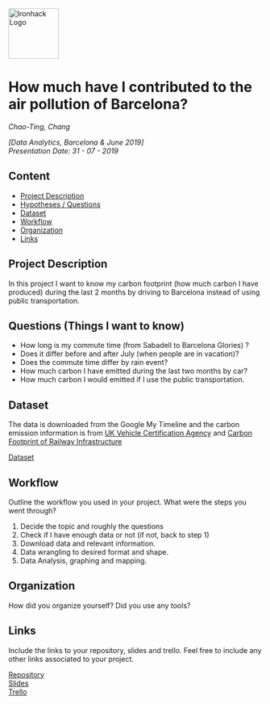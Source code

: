 <img src="https://bit.ly/2VnXWr2" alt="Ironhack Logo" width="100"/>

# How much have I contributed to the air pollution of Barcelona?
*Chao-Ting, Chang*

*[Data Analytics, Barcelona & June 2019]*  
*Presentation Date: 31 - 07 - 2019*

## Content
- [Project Description](#project-description)
- [Hypotheses / Questions](#hypotheses-/-questions)
- [Dataset](#dataset)
- [Workflow](#workflow)
- [Organization](#organization)
- [Links](#links)

<a name="project-description"></a>

## Project Description
In this project I want to know my carbon footprint (how much carbon I have produced) during the last 2 months by driving to Barcelona instead of using public transportation. 


<a name="hypotheses-/-questions"></a>

## Questions (Things I want to know)  

 - How long is my commute time (from Sabadell to Barcelona Glories) ? 
 - Does it differ before and after July (when people are in vacation)?
 - Does the commute time differ by rain event?
 - How much carbon I have emitted during the last two months by car?
 - How much carbon I would emitted if I use the public transportation.

<a name="dataset"></a>

## Dataset
The data is downloaded from the Google My Timeline and the carbon emission information is from [UK Vehicle Certification Agency]( https://carfueldata.vehicle-certification-agency.gov.uk/) and [Carbon Footprint 
of Railway Infrastructure](https://uic.org/IMG/pdf/carbon_footprint_of_railway_infrastructure.pdf)

[Dataset]() 

<a name="workflow"></a>

## Workflow
Outline the workflow you used in your project. What were the steps you went through?

 1. Decide the topic and roughly the questions
 2. Check if I have enough data or not (if not, back to step 1)
 3. Download data and relevant information.
 4. Data wrangling to desired format and shape.
 5. Data Analysis, graphing and mapping.

<a name="organization"></a>

## Organization
How did you organize yourself? Did you use any tools?

<a name="links"></a>

## Links
Include the links to your repository, slides and trello. Feel free to include any other links associated to your project. 

[Repository](https://github.com/ChaotingChang/Project-Week-5-Your-Own-Project)  
[Slides](https://docs.google.com/presentation/d/1mfJRlgvmGyomYcZDcPLVlt92XbQo2txB1tN5MI9BVCE/edit?usp=sharing)  
[Trello](https://trello.com/b/QVHzBE1a/project-4-air-pollution-i-produced-chao)  
